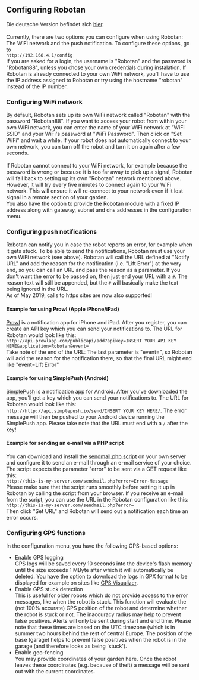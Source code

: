 <H2>Configuring Robotan</H2>
Die deutsche Version befindet sich <A HREF="Configuration_de.md">hier</A>.
<BR><BR>
Currently, there are two options you can configure when using Robotan: The WiFi network and the push notification. To configure these options, go to<BR>
  <code>http://192.168.4.1/config</code>
<BR>
If you are asked for a login, the username is "Robotan" and the password is "Robotan88", unless you chose your own credentials during instalation.  
If Robotan is already connected to your own WiFi network, you'll have to use the IP address assigned to Robotan or try using the 
hostname "robotan" instead of the IP number. 
<H3>Configuring WiFi network</H3>
By default, Robotan sets up its own WiFi network called "Robotan" with the password "Robotan88". If you want to access your robot from 
within your own WiFi network, you can enter the name of your WiFi network at "WiFi SSID" and your WiFi's password at "WiFi Password".  
Then click on "Set WiFi" and wait a while. If your robot does not automatically connect to your own network, you can turn off the robot and
turn it on again after a few seconds.<BR>
<BR>
If Robotan cannot connect to your WiFi network, for example because the password is wrong or because it is too far away to pick up a signal, 
Robotan will fall back to setting up its own "Robotan" network mentioned above. However, it will try every five minutes to connect again to 
your WiFi network. This will ensure it will re-connect to your network even if it lost signal in a remote section of your garden.
<BR>
You also have the option to provide the Robotan module with a fixed IP address along with gateway, subnet and dns addresses in the configuration menu.

<H3>Configuring push notifications</H3>
Robotan can notify you in case the robot reports an error, for example when it gets stuck.  
To be able to send the notifications, Robotan must use your own WiFi network (see above). Robotan will call the URL defined at "Notify URL"
and add the reason for the notification (i.e. "Lift Error") at the very end, so you can call an URL and pass the reason as a parameter. If you don't want the error to be passed on, then just end your URL with a <code>#</code>. The reason text will still be appended, but the <code>#</code> will basically make the text being ignored in the URL.<BR>
As of May 2019, calls to https sites are now also supported!
<H4>Example for using Prowl (Apple iPhone/iPad)</H4>
<A HREF="http://www.prowlapp.com">Prowl</A> is a notification app for iPhone and iPad. After you register, you can create an API key which 
you can send your notifications to. The URL for Robotan would look like this:<BR>
<code>http://api.prowlapp.com/publicapi/add?apikey=INSERT YOUR API KEY HERE&application=Robotan&event=</code>
<BR>
Take note of the end of the URL: The last parameter is "event=", so Robotan will add the reason for the notification there, so that the
final URL might end like "event=Lift Error"
<H4>Example for using SimplePush (Android)</H4>
<A HREF="http://www.simplepush.io">SimplePush</A> is a notification app for Android. After you've downloaded the app, you'll get a key which 
you can send your notifications to. The URL for Robotan would look like this:<BR>
<code>http://http://api.simplepush.io/send/INSERT YOUR KEY HERE/</code>. 
The error message will then be pushed to your Android device running the 
SimplePush app. Please take note that the URL must end with a <code>/</code>
after the key!
<BR>
<H4>Example for sending an e-mail via a PHP script</H4>
You can download and install the <A HREF="scripts/sendmail.php">sendmail.php script</A> on your own server and configure it to send an
e-mail through an e-mail service of your choice. The script expects the parameter "error" to be sent via a GET request like this:<BR>
  <code>http://this-is-my-server.com/sendmail.php?error=Error-Message</code>
<BR>
Please make sure that the script runs smoothly before setting it up in Robotan by calling the script from your browser. If you receive
an e-mail from the script, you can use the URL in the Robotan configuration like this:
<BR>
  <code>http://this-is-my-server.com/sendmail.php?error=</code>
<BR>
Then click "Set URL" and Robotan will send out a notification each time an error occurs.

<H3>Configuring GPS functions</H3>
In the configuration menu, you have the following GPS-based options:  
<UL>
<LI>Enable GPS logging</LI>
GPS logs will be saved every 10 seconds into the device's flash memory until the size exceeds 1 MByte after which it will automatically be deleted. You have the option to download the logs in GPX format to be displayed for example on sites like <A HREF="http://www.gpsvisualizer.com/map_input">GPS Visualizer</A>.
<LI>Enable GPS stuck detection</LI>
This is useful for older robots which do not provide access to the error messages, like when the robot is stuck. This function will evaluate the (not 100% accurate) GPS position of the robot and determine whether the robot is stuck or not. The inaccuracy radius may help to prevent false positives. Alerts will only be sent during start and end time. Please note that these times are based on the UTC timezone (which is in summer two hours behind the rest of central Europe.  
The position of the base (garage) helps to prevent false positives when the robot is in the garage (and therefore looks as being 'stuck').
<LI>Enable geo-fencing</LI>
You may provide coordinates of your garden here. Once the robot leaves these coordinates (e.g. because of theft) a message will be sent out with the current coordinates.
</UL>
